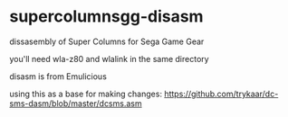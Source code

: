 # supercolumnsgg-disasm
dissasembly of Super Columns for Sega Game Gear

you'll need wla-z80 and wlalink in the same directory

disasm is from Emulicious

using this as a base for making changes: https://github.com/trykaar/dc-sms-dasm/blob/master/dcsms.asm

